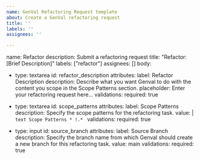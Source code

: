 ```yaml
---
name: GenVal Refactoring Request template
about: Create a GenVal refactoring request
title: ''
labels: ''
assignees: ''

---
```


name: Refactor
description: Submit a refactoring request
title: "Refactor: [Brief Description]"
labels: ["refactor"]
assignees: []
body:
  - type: textarea
    id: refactor_description
    attributes:
      label: Refactor Description
      description: Describe what you want Genval to do with the content you scope in the Scope Patterns section.
      placeholder: Enter your refactoring request here...
    validations:
      required: true

  - type: textarea
    id: scope_patterns
    attributes:
      label: Scope Patterns
      description: Specify the scope patterns for the refactoring task.
      value: |
        ```text Scope Patterns
        *
        !.*
        ```
    validations:
      required: true

  - type: input
    id: source_branch
    attributes:
      label: Source Branch
      description: Specify the branch name from which Genval should create a new branch for this refactoring task.
      value: main
    validations:
      required: true
